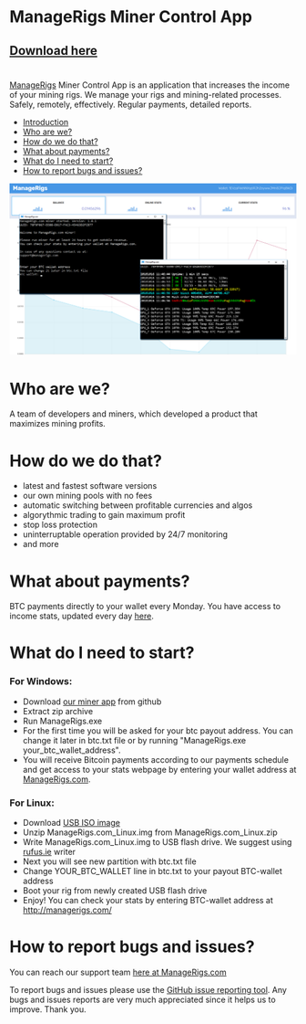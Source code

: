 # ManageRigs Miner Control App

## [Download here](https://github.com/ManageRigs/minercontrol/releases)

# <a name="introduction"></a>
[ManageRigs](https://managerigs.com/) Miner Control App is an application that increases the income of your mining rigs. We manage your rigs and mining-related processes. Safely, remotely, effectively.
Regular payments, detailed reports.

- [Introduction](#introduction)
- [Who are we?](#whoarewe)
- [How do we do that?](#how)
- [What about payments?](#payments)
- [What do I need to start?](#start)
- [How to report bugs and issues?](#bugs)

<img src="img/minercontrol.png" />

# <a name="whoarewe"></a> Who are we?

A team of developers and miners, which developed a product that maximizes mining profits.


# <a name="how"></a> How do we do that?

- latest and fastest software versions
- our own mining pools with no fees
- automatic switching between profitable currencies and algos
- algorythmic trading to gain maximum profit
- stop loss protection
- uninterruptable operation provided by 24/7 monitoring
- and more


# <a name="payments"></a> What about payments?

BTC payments directly to your wallet every Monday. You have access to income stats, updated every day [here](http://managerigs.com/#check_wallet).


# <a name="start"></a> What do I need to start?

### For Windows:
- Download [our miner app](https://github.com/ManageRigs/minercontrol/releases/) from github
- Extract zip archive
- Run ManageRigs.exe
- For the first time you will be asked for your btc payout address. You can change it later in btc.txt file or by running "ManageRigs.exe your_btc_wallet_address".
- You will receive Bitcoin payments according to our payments schedule and get access to your stats webpage by entering your wallet address at [ManageRigs.com](http://managerigs.com/#check_wallet).

### For Linux:
- Download [USB ISO image](http://managerigs.com/ManageRigs.com_Linux.zip)
- Unzip ManageRigs.com_Linux.img from ManageRigs.com_Linux.zip
- Write ManageRigs.com_Linux.img to USB flash drive. We suggest using [rufus.ie](https://rufus.ie) writer
- Next you will see new partition with btc.txt file
- Change YOUR_BTC_WALLET line in btc.txt to your payout BTC-wallet address
- Boot your rig from newly created USB flash drive
- Enjoy! You can check your stats by entering BTC-wallet address at http://managerigs.com/

# <a name="bugs"></a> How to report bugs and issues?

You can reach our support team [here at ManageRigs.com](http://managerigs.com/#contact_us)

To report bugs and issues please use the [GitHub issue reporting tool](https://github.com/ManageRigs/minercontrol/issues). Any bugs and issues reports are very much appreciated since it helps us to improve. Thank you.
